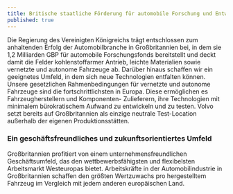 ```yaml
---
title: Britische staatliche Förderung für automobile Forschung und Entwicklung
published: true
---
```


Die Regierung des Vereinigten Königreichs trägt entschlossen zum anhaltenden Erfolg der Automobilbranche in Großbritannien bei, in dem sie 1,2 Milliarden GBP für automobile Forschungsfonds bereitstellt und deckt damit die Felder kohlenstoffarmer Antrieb, leichte Materialien sowie vernetzte und autonome Fahrzeuge ab.  Darüber hinaus schaffen wir ein geeignetes Umfeld, in dem sich neue Technologien entfalten können. Unsere gesetzlichen Rahmenbedingungen für vernetzte und autonome Fahrzeuge sind die fortschrittlichsten in Europa. Diese ermöglichen es Fahrzeugherstellern und Komponenten- Zulieferern, ihre Technologien mit minimalem bürokratischem Aufwand zu entwickeln und zu testen. Volvo setzt bereits auf Großbritannien als einzige neutrale Test-Location außerhalb der eigenen Produktionsstätten.

### Ein geschäftsfreundliches und zukunftsorientiertes Umfeld

Großbritannien profitiert von einem unternehmensfreundlichen Geschäftsumfeld, das den wettbewerbsfähigsten und flexibelsten Arbeitsmarkt Westeuropas bietet. Arbeitskräfte in der Automobilindustrie in Großbritannien schaffen den größten Wertzuwachs pro hergestelltem Fahrzeug im Vergleich mit jedem anderen europäischen Land.

